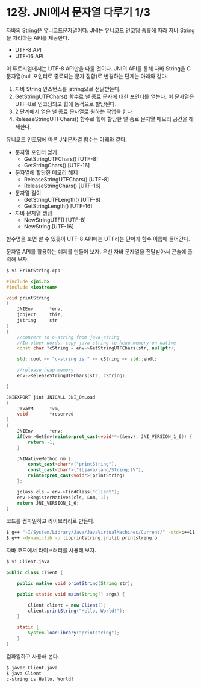 # 12장. JNI에서 문자열 다루기 1/3

자바의 String은 유니코드문자열이다. JNI는 유니코드 인코딩 종류에 따라 자바 String을 처리하는 API를 제공한다.

* UTF-8 API
* UTF-16 API

이 튜토리얼에서는 UTF-8 API만을 다룰 것이다. JNI의 API를 통해 자바 String을 C 문자열\(null 포인터로 종료되는 문자 집합\)로 변경하는 단계는 아래와 같다.

1. 자바 String 인스턴스를 jstring으로 전달받는다.
2. GetStringUTFChars\(\) 함수로 널 종료 문자에 대한 포인터를 얻는다. 이 문자열은 UTF-8로 인코딩되고 힙에 동적으로 할당된다.
3. 2 단계에서 얻은 널 종료 문자열로 원하는 작업을 한다
4. ReleaseStringUTFChars\(\) 함수로 힙에 할당한 널 종료 문자열 메모리 공간을 해제한다.

유니코드 인코딩에 따른 JNI문자열 함수는 아래와 같다.

* 문자열 포인터 얻기
  * GetStringUTFChars\(\) \[UTF-8\]
  * GetStringChars\(\) \[UTF-16\]
* 문자열에 할당한 메모리 해제
  * ReleaseStringUTFChars\(\) \[UTF-8\]
  * ReleaseStringChars\(\) \[UTF-16\]
* 문자열 길이
  * GetStringUTFLength\(\) \[UTF-8\]
  * GetStringLength\(\) \[UTF-16\]
* 자바 문자열 생성
  * NewStringUTF\(\) \[UTF-8\]
  * NewString \[UTF-16\]

함수명을 보면 알 수 있듯이 UTF-8 API에는 UTF라는 단어가 함수 이름에 들어간다.

문자열 API를 활용하는 예제를 만들어 보자. 우선 자바 문자열을 전달받아서 콘솔에 출력해 보자.

```bash
$ vi PrintString.cpp
```

```cpp
#include <jni.h>
#include <iostream>

void printString
(
    JNIEnv      *env,
    jobject     thiz,
    jstring     str
)
{
    //convert to c-string from java-string
    //In other words, copy java-string to heap memory on native
    const char *cString = env->GetStringUTFChars(str, nullptr);

    std::cout << "c-string is " << cString << std::endl;

    //release heap memory
    env->ReleaseStringUTFChars(str, cString);

}

JNIEXPORT jint JNICALL JNI_OnLoad
(
    JavaVM      *vm,
    void        *reserved
)
{
    JNIEnv      *env;
    if(vm->GetEnv(reinterpret_cast<void**>(&env), JNI_VERSION_1_6)) {
        return -1;
    }

    JNINativeMethod nm {
        const_cast<char*>("printString"),
        const_cast<char*>("(Ljava/lang/String;)V"),
        reinterpret_cast<void*>(printString)
    };

    jclass cls = env->FindClass("Client");
    env->RegisterNatives(cls, &nm, 1);
    return JNI_VERSION_1_6;
}
```

코드를 컴파일하고 라이브러리로 만든다.

```bash
$ g++ "-I/System/Library/Java/JavaVirtualMachines/Current/" -std=c++11 -c PrintString.cpp
$ g++ -dynamiclib -o libprintstring.jnilib printstring.o
```

자바 코드에서 라이브러리를 사용해 보자.

```bash
$ vi Client.java
```

```java
public class Client {

    public native void printString(String str);

    public static void main(String[] args) {

        Client client = new Client();
        client.printString("Hello, World!");
    }

    static {
        System.loadLibrary("printstring");
    }
}
```

컴파일하고 사용해 본다.

```bash
$ javac Client.java
$ java Client
c-string is Hello, World!
```

